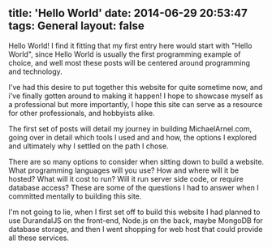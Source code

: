 title: 'Hello World'
date: 2014-06-29 20:53:47
tags: General
layout: false
---

Hello World!  I find it fitting that my first entry here would start with "Hello World", since Hello World is usually
the first programming example of choice, and well most these posts will be centered around programming and technology.

I've had this desire to put together this website for quite sometime now, and i've finally gotten around to making it
happen!  I hope to showcase myself as a professional but more importantly, I hope this site can serve as a resource
for other professionals, and hobbyists alike.

The first set of posts will detail my journey in building MichaelArnel.com, going over in detail which tools I used and
and how, the options I explored and ultimately why I settled on the path I chose.

There are so many options to consider when sitting down to build a website.
    What programming languages will you use?
    How and where will it be hosted?
    What will it cost to run?
    Will it run server side code, or require database access?
These are some of the questions I had to answer when I committed mentally to building this site.

I'm not going to lie, when I first set off to build this website I had planned to use DurandalJS on the front-end, Node.js
on the back, maybe MongoDB for database storage, and then I went shopping for web host that could provide all these services.